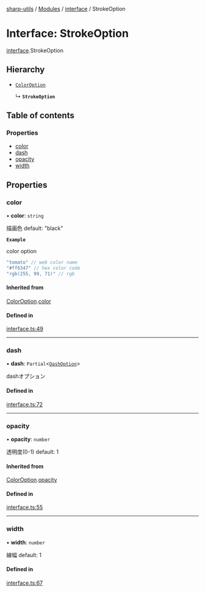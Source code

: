 [sharp-utils](../README.md) / [Modules](../modules.md) / [interface](../modules/interface.md) / StrokeOption

# Interface: StrokeOption

[interface](../modules/interface.md).StrokeOption

## Hierarchy

- [`ColorOption`](interface.ColorOption.md)

  ↳ **`StrokeOption`**

## Table of contents

### Properties

- [color](interface.StrokeOption.md#color)
- [dash](interface.StrokeOption.md#dash)
- [opacity](interface.StrokeOption.md#opacity)
- [width](interface.StrokeOption.md#width)

## Properties

### color

• **color**: `string`

描画色
default: "black"

**`Example`**

color option
```ts
"tomato" // web color name
"#ff6347" // hex color code
"rgb(255, 99, 71)" // rgb
```

#### Inherited from

[ColorOption](interface.ColorOption.md).[color](interface.ColorOption.md#color)

#### Defined in

[interface.ts:49](https://github.com/Manju2367/sharpUtils/blob/88cc34b/interface.ts#L49)

___

### dash

• **dash**: `Partial`<[`DashOption`](interface.DashOption.md)\>

dashオプション

#### Defined in

[interface.ts:72](https://github.com/Manju2367/sharpUtils/blob/88cc34b/interface.ts#L72)

___

### opacity

• **opacity**: `number`

透明度(0-1)
default: 1

#### Inherited from

[ColorOption](interface.ColorOption.md).[opacity](interface.ColorOption.md#opacity)

#### Defined in

[interface.ts:55](https://github.com/Manju2367/sharpUtils/blob/88cc34b/interface.ts#L55)

___

### width

• **width**: `number`

線幅
default: 1

#### Defined in

[interface.ts:67](https://github.com/Manju2367/sharpUtils/blob/88cc34b/interface.ts#L67)
